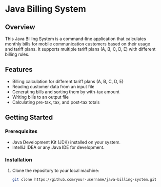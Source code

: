 # Java Billing System

## Overview

This Java Billing System is a command-line application that calculates monthly bills for mobile communication customers based on their usage and tariff plans. It supports multiple tariff plans (A, B, C, D, E) with different billing rules.

## Features

- Billing calculation for different tariff plans (A, B, C, D, E)
- Reading customer data from an input file
- Generating bills and sorting them by with-tax amount
- Writing bills to an output file
- Calculating pre-tax, tax, and post-tax totals

## Getting Started

### Prerequisites

- Java Development Kit (JDK) installed on your system.
- IntelliJ IDEA or any Java IDE for development.

### Installation

1. Clone the repository to your local machine:

   ```bash
   git clone https://github.com/your-username/java-billing-system.git
